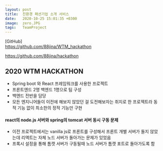 ```yaml
---
layout: post
title:  친환경 패션기업 소개 서비스 
date:   2020-10-25 15:01:35 +0300
image:  zero.JPG
tags:   TeamProject
---
```


[GitHub]  
<https://github.com/88jina/WTM_hackathon>

<https://github.com/88jina/hackathon>

## 2020 WTM HACKATHON
- Spring boot 와 React 프레임워크를 사용한 프로젝트
- 프론트엔드 2명 백엔드 1명으로 팀 구성
- 백엔드 전반을 담당
- 모든 엔지니어들이 이전에 해보지 않았던 걸 도전해보자는 취지로 한 프로젝트라 동적 기능 없이 최소한의 정적 기능만 구현

#### react의 node.js 서버와 spring의 tomcat 서버 동시 구동 문제
- 이전 프로젝트에서는 vanilla js로 프론트를 구성해서 프론트 개별 서버가 돌지 않았는데 리액트는 자체 노드 서버가 돌아가는 문제가 있었음
- 프록시 설정을 통해 톰캣 서버가 구동될때 노드 서버가 톰캣 포트로 돌아가도록 함
